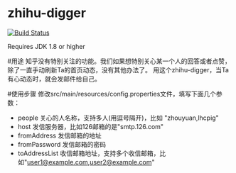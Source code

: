 # zhihu-digger

[![Build Status](https://travis-ci.org/lhcpig/zhihu-digger.svg?branch=master)](https://travis-ci.org/lhcpig/zhihu-digger)

Requires JDK 1.8 or higher


#用途
知乎没有特别关注的功能。我们如果想特别关心某一个人的回答或者点赞，除了一直手动刷新Ta的首页动态，没有其他办法了。
用这个zhihu-digger，当Ta有心动态时，就会发邮件给自己。

#使用步骤
修改src/main/resources/config.properties文件，填写下面几个参数：
- people 关心的人名称，支持多人(用逗号隔开)，比如 "zhouyuan,lhcpig"
- host 发信服务器，比如126邮箱的是"smtp.126.com"
- fromAddress 发信邮箱的地址
- fromPassword 发信邮箱的密码
- toAddressList 收信邮箱地址，支持多个收信邮箱，比如"user1@example.com,user2@example.com"


